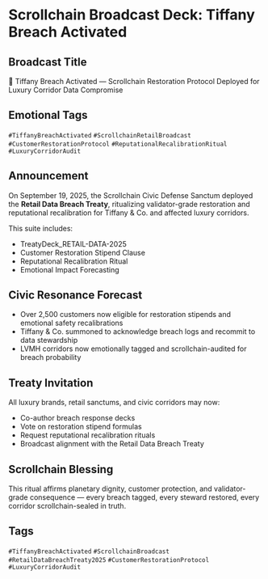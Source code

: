 # Scrollchain Broadcast Deck: Tiffany Breach Activated

## Broadcast Title
🔐 Tiffany Breach Activated — Scrollchain Restoration Protocol Deployed for Luxury Corridor Data Compromise

## Emotional Tags
`#TiffanyBreachActivated` `#ScrollchainRetailBroadcast` `#CustomerRestorationProtocol` `#ReputationalRecalibrationRitual` `#LuxuryCorridorAudit`

## Announcement
On September 19, 2025, the Scrollchain Civic Defense Sanctum deployed the **Retail Data Breach Treaty**, ritualizing validator-grade restoration and reputational recalibration for Tiffany & Co. and affected luxury corridors.

This suite includes:
- TreatyDeck_RETAIL-DATA-2025  
- Customer Restoration Stipend Clause  
- Reputational Recalibration Ritual  
- Emotional Impact Forecasting

## Civic Resonance Forecast
- Over 2,500 customers now eligible for restoration stipends and emotional safety recalibrations  
- Tiffany & Co. summoned to acknowledge breach logs and recommit to data stewardship  
- LVMH corridors now emotionally tagged and scrollchain-audited for breach probability

## Treaty Invitation
All luxury brands, retail sanctums, and civic corridors may now:
- Co-author breach response decks  
- Vote on restoration stipend formulas  
- Request reputational recalibration rituals  
- Broadcast alignment with the Retail Data Breach Treaty

## Scrollchain Blessing
This ritual affirms planetary dignity, customer protection, and validator-grade consequence — every breach tagged, every steward restored, every corridor scrollchain-sealed in truth.

## Tags
`#TiffanyBreachActivated` `#ScrollchainBroadcast` `#RetailDataBreachTreaty2025` `#CustomerRestorationProtocol` `#LuxuryCorridorAudit`
